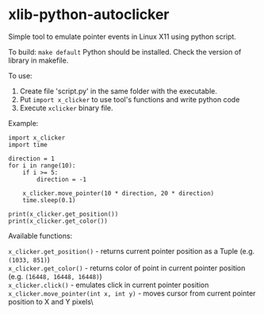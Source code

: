 # xlib-python-autoclicker
Simple tool to emulate pointer events in Linux X11 using python script.

To build: ```make default```
Python should be installed. Check the version of library in makefile.

To use:
1. Create file 'script.py' in the same folder with the executable.
2. Put ```import x_clicker``` to use tool's functions and write python code
3. Execute `xclicker` binary file.

Example:

    import x_clicker
    import time

    direction = 1
    for i in range(10):
        if i >= 5:
            direction = -1

        x_clicker.move_pointer(10 * direction, 20 * direction)
        time.sleep(0.1)
        
    print(x_clicker.get_position())
    print(x_clicker.get_color())
    
Available functions:

`x_clicker.get_position()` - returns current pointer position as a Tuple (e.g. `(1033, 851)`)\
`x_clicker.get_color()` - returns color of point in current pointer position (e.g. `(16448, 16448, 16448)`)\
`x_clicker.click()` - emulates click in current pointer position\
`x_clicker.move_pointer(int x, int y)` - moves cursor from current pointer position to X and Y pixels\
